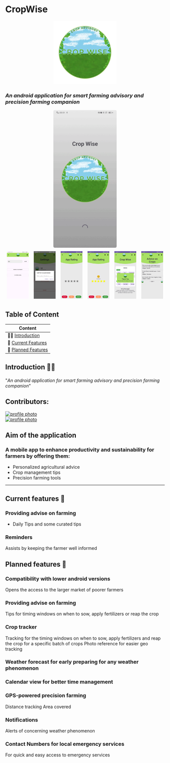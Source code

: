 # CropWise

<div style="text-align: center;">
  <img src="readme-assets/image/CropWise%20%5B-v01%5D.png" 
       style="width: 200px; height: auto;" alt="CropWise Emblem">
</div>

### *An android application for smart farming advisory and precision farming companion*

<div style="text-align: center;">
  <img src="readme-assets/image/ezgif.com-resize.gif" 
       style="width: 200px; height: auto;" alt="CropWise Emblem">
</div>

<div style="display: flex; justify-content: center; align-items: flex-start; gap: 16px; flex-wrap: nowrap; overflow-x: auto; padding: 8px;">
  <img src="readme-assets/image/Screenshot_20250427_000113.jpg" style="height: 150px; width: auto;" alt="Screenshot 1">
  <img src="readme-assets/image/Screenshot_20250427_000117.jpg" style="height: 150px; width: auto;" alt="Screenshot 2">
  <img src="readme-assets/image/Screenshot_20250427_000123.jpg" style="height: 150px; width: auto;" alt="Screenshot 3">
  <img src="readme-assets/image/Screenshot_20250427_000206.jpg" style="height: 150px; width: auto;" alt="Screenshot 4">
  <img src="readme-assets/image/Screenshot_20250427_000216.jpg" style="height: 150px; width: auto;" alt="Screenshot 5">
  <img src="readme-assets/image/Screenshot_20250427_000221.jpg" style="height: 150px; width: auto;" alt="Screenshot 6">
  <img src="readme-assets/image/Screenshot_20250427_000227.jpg" style="height: 150px; width: auto;" alt="Screenshot 7">
  <img src="readme-assets/image/Screenshot_20250427_000237.jpg" style="height: 150px; width: auto;" alt="Screenshot 8">
  <img src="readme-assets/image/Screenshot_20250427_000245.jpg" style="height: 150px; width: auto;" alt="Screenshot 9">
  <img src="readme-assets/image/Screenshot_20250427_000253.jpg" style="height: 150px; width: auto;" alt="Screenshot 10">
  <img src="readme-assets/image/Screenshot_20250427_000258.jpg" style="height: 150px; width: auto;" alt="Screenshot 11">
  <img src="readme-assets/image/Screenshot_20250427_000315.jpg" style="height: 150px; width: auto;" alt="Screenshot 12">
  <img src="readme-assets/image/Screenshot_20250427_000401.jpg" style="height: 150px; width: auto;" alt="Screenshot 13">
  <img src="readme-assets/image/Screenshot_20250427_000409.jpg" style="height: 150px; width: auto;" alt="Screenshot 14">
  <img src="readme-assets/image/Screenshot_20250427_000411.jpg" style="height: 150px; width: auto;" alt="Screenshot 15">
  <img src="readme-assets/image/Screenshot_20250427_000558.jpg" style="height: 150px; width: auto;" alt="Screenshot 16">
</div>

## Table of Content
| Content                                         |
|-------------------------------------------------|       
| 👋🏼 [Introduction](#content-introduction)      |
| 🌟 [Current Features](#content-currentfeatures) |
| 🔮 [Planned Features](#content-plannedfeatures) | 

## <p id='content-introduction'>Introduction 👋🏼</p>
"*An android application for smart farming advisory and precision farming companion*"

## Contributors:
<div>
    <a href="https://github.com/Mebanseibor">
        <img src="https://avatars.githubusercontent.com/u/117612868" 
           style="width: 150px; height: auto;" alt="profile photo">
    </a>
    <br>
    <a href="https://github.com/devanshudutta">
        <img src="https://avatars.githubusercontent.com/u/108408165" 
           style="width: 150px; height: auto;" alt="profile photo">
    </a>
</div>



## Aim of the application
### A mobile app to enhance productivity and sustainability for farmers by offering them:
- Personalized agricultural advice
- Crop management tips
- Precision farming tools



---

## <p id='content-currentfeatures'>Current features 🌟</p>
### Providing advise on farming
- Daily Tips and some curated tips

### Reminders
Assists by keeping the farmer well informed

## <p id='content-plannedfeatures'>Planned features 🔮</p>
### Compatibility with lower android versions
Opens the access to the larger market of poorer farmers

### Providing advise on farming
Tips for timing windows on when to sow, apply fertilizers or reap the crop

### Crop tracker
Tracking for the timing windows on when to sow, apply fertilizers and reap the crop for a specific batch of crops
Photo reference for easier geo tracking

### Weather forecast for early preparing for any weather phenomenon

### Calendar view for better time management

### GPS-powered precision farming
Distance tracking
Area covered

### Notifications
Alerts of concerning weather phenomenon

### Contact Numbers for local emergency services
For quick and easy access to emergency services